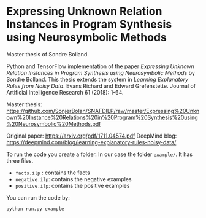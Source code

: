 # Expressing Unknown Relation Instances in Program Synthesis using Neurosymbolic Methods
Master thesis of Sondre Bolland.

Python and TensorFlow implementation of the paper *Expressing Unknown Relation Instances in Program Synthesis using Neurosymbolic Methods* by Sondre Bolland. This thesis extends the system in *Learning Explanatory Rules from Noisy Data*. Evans Richard and Edward Grefenstette. Journal of Artificial Intelligence Research 61 (2018): 1-64.

Master thesis: https://github.com/SonjerBolan/SNAFDILP/raw/master/Expressing%20Unknown%20Instance%20Relations%20in%20Program%20Synthesis%20using%20Neurosymbolic%20Methods.pdf

Original paper: https://arxiv.org/pdf/1711.04574.pdf
DeepMind blog: https://deepmind.com/blog/learning-explanatory-rules-noisy-data/

To run the code you create a folder. In our case the folder `example/`. It has three files.

- `facts.ilp` : contains the facts
- `negative.ilp`: contains the negative examples
- `positive.ilp`: contains the positive examples

You can run the code by:

```
python run.py example
```


